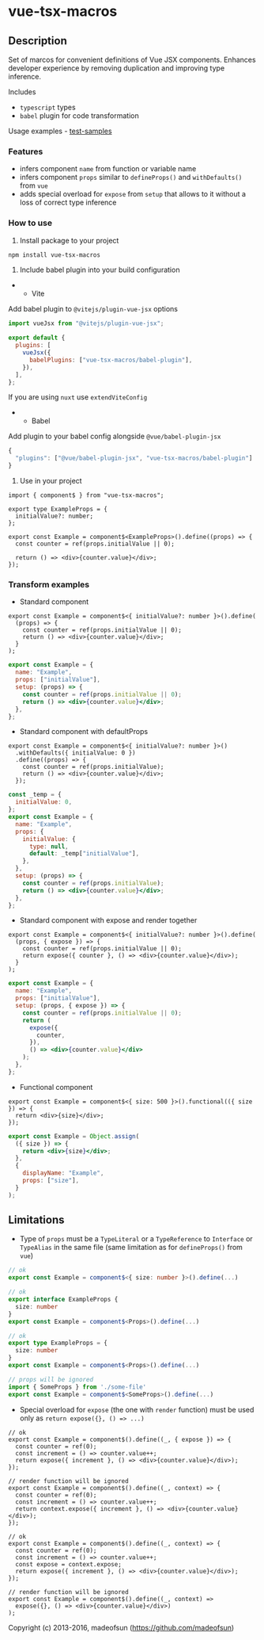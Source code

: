 # vue-tsx-macros

## Description

Set of marcos for convenient definitions of Vue JSX components.
Enhances developer experience by removing duplication and improving type inference.

Includes

- `typescript` types
- `babel` plugin for code transformation

Usage examples - [test-samples](./src/test-samples)

### Features

- infers component `name` from function or variable name
- infers component `props` similar to `defineProps()` and `withDefaults()` from `vue`
- adds special overload for `expose` from `setup` that allows to it without a loss of correct type inference

### How to use

1. Install package to your project

```bash
npm install vue-tsx-macros
```

1. Include babel plugin into your build configuration

- - Vite

Add babel plugin to `@vitejs/plugin-vue-jsx` options

```js
import vueJsx from "@vitejs/plugin-vue-jsx";

export default {
  plugins: [
    vueJsx({
      babelPlugins: ["vue-tsx-macros/babel-plugin"],
    }),
  ],
};
```

If you are using `nuxt` use `extendViteConfig`

- - Babel

Add plugin to your babel config alongside `@vue/babel-plugin-jsx`

```js
{
  "plugins": ["@vue/babel-plugin-jsx", "vue-tsx-macros/babel-plugin"]
}
```

1. Use in your project

```tsx
import { component$ } from "vue-tsx-macros";

export type ExampleProps = {
  initialValue?: number;
};

export const Example = component$<ExampleProps>().define((props) => {
  const counter = ref(props.initialValue || 0);

  return () => <div>{counter.value}</div>;
});
```

### Transform examples

- Standard component

```tsx
export const Example = component$<{ initialValue?: number }>().define(
  (props) => {
    const counter = ref(props.initialValue || 0);
    return () => <div>{counter.value}</div>;
  }
);
```

```jsx
export const Example = {
  name: "Example",
  props: ["initialValue"],
  setup: (props) => {
    const counter = ref(props.initialValue || 0);
    return () => <div>{counter.value}</div>;
  },
};
```

- Standard component with defaultProps

```tsx
export const Example = component$<{ initialValue?: number }>()
  .withDefaults({ initialValue: 0 })
  .define((props) => {
    const counter = ref(props.initialValue);
    return () => <div>{counter.value}</div>;
  });
```

```jsx
const _temp = {
  initialValue: 0,
};
export const Example = {
  name: "Example",
  props: {
    initialValue: {
      type: null,
      default: _temp["initialValue"],
    },
  },
  setup: (props) => {
    const counter = ref(props.initialValue);
    return () => <div>{counter.value}</div>;
  },
};
```

- Standard component with expose and render together

```tsx
export const Example = component$<{ initialValue?: number }>().define(
  (props, { expose }) => {
    const counter = ref(props.initialValue || 0);
    return expose({ counter }, () => <div>{counter.value}</div>);
  }
);
```

```jsx
export const Example = {
  name: "Example",
  props: ["initialValue"],
  setup: (props, { expose }) => {
    const counter = ref(props.initialValue || 0);
    return (
      expose({
        counter,
      }),
      () => <div>{counter.value}</div>
    );
  },
};
```

- Functional component

```tsx
export const Example = component$<{ size: 500 }>().functional(({ size }) => {
  return <div>{size}</div>;
});
```

```jsx
export const Example = Object.assign(
  ({ size }) => {
    return <div>{size}</div>;
  },
  {
    displayName: "Example",
    props: ["size"],
  }
);
```

## Limitations

- Type of `props` must be a `TypeLiteral` or a `TypeReference` to `Interface` or `TypeAlias` in the same file (same limitation as for `defineProps()` from `vue`)

```ts
// ok
export const Example = component$<{ size: number }>().define(...)

// ok
export interface ExampleProps {
  size: number
}
export const Example = component$<Props>().define(...)

// ok
export type ExampleProps = {
  size: number
}
export const Example = component$<Props>().define(...)

// props will be ignored
import { SomeProps } from './some-file'
export const Example = component$<SomeProps>().define(...)
```

- Special overload for `expose` (the one with `render` function) must be used only as `return expose({}, () => ...)`

```tsx
// ok
export const Example = component$().define((_, { expose }) => {
  const counter = ref(0);
  const increment = () => counter.value++;
  return expose({ increment }, () => <div>{counter.value}</div>);
});

// render function will be ignored
export const Example = component$().define((_, context) => {
  const counter = ref(0);
  const increment = () => counter.value++;
  return context.expose({ increment }, () => <div>{counter.value}</div>);
});

// ok
export const Example = component$().define((_, context) => {
  const counter = ref(0);
  const increment = () => counter.value++;
  const expose = context.expose;
  return expose({ increment }, () => <div>{counter.value}</div>);
});

// render function will be ignored
export const Example = component$().define((_, context) =>
  expose({}, () => <div>{counter.value}</div>)
);
```

Copyright (c) 2013-2016, madeofsun (https://github.com/madeofsun)
